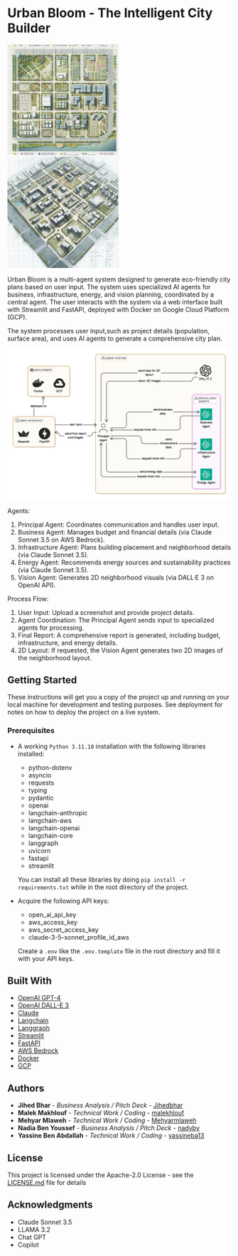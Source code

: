 # **Urban Bloom** - The Intelligent City Builder

<img src="./Assets/dalle1.png" width="49.7%"/> <img src="./Assets/dalle2.png" width="49.7%"/> 

Urban Bloom is a multi-agent system designed to generate eco-friendly city plans based on user input. The system uses specialized AI agents for business, infrastructure, energy, and vision planning, coordinated by a central agent. The user interacts with the system via a web interface built with Streamlit and FastAPI, deployed with Docker on Google Cloud Platform (GCP).

The system processes user input,such as project details (population, surface area), and uses AI agents to generate a comprehensive city plan.  

<img src="./Assets/project-diagram.png">

Agents:  
1. Principal Agent: Coordinates communication and handles user input.  
2.	Business Agent: Manages budget and financial details (via Claude Sonnet 3.5 on AWS Bedrock).  
3.	Infrastructure Agent: Plans building placement and neighborhood details (via Claude Sonnet 3.5).  
4.	Energy Agent: Recommends energy sources and sustainability practices (via Claude Sonnet 3.5).  
5.	Vision Agent: Generates 2D neighborhood visuals (via DALL·E 3 on OpenAI API).  

Process Flow:  
1.	User Input: Upload a screenshot and provide project details.
2.	Agent Coordination: The Principal Agent sends input to specialized agents for processing.
3.	Final Report: A comprehensive report is generated, including budget, infrastructure, and energy details.
4.	2D Layout: If requested, the Vision Agent generates two 2D images of the neighborhood layout.

## Getting Started

These instructions will get you a copy of the project up and running on your local machine for development and testing purposes. See deployment for notes on how to deploy the project on a live system.

### Prerequisites

* A working `Python 3.11.10` installation with the following libraries installed:  
	- python-dotenv
	- asyncio
	- requests 
	- typing
	- pydantic
	- openai
	- langchain-anthropic
	- langchain-aws
	- langchain-openai
	- langchain-core
	- langgraph
	- uvicorn
	- fastapi
	- streamlit

	You can install all these libraries by doing `pip install -r requirements.txt` while in the root directory of the project.  
  
* Acquire the following API keys:
	- open_ai_api_key
	- aws_access_key
	- aws_secret_access_key
	- claude-3-5-sonnet_profile_id_aws  

	Create a `.env` like the `.env.template` file in the root directory and fill it with your API keys.

## Built With

* [OpenAI GPT-4](https://openai.com/index/gpt-4/)
* [OpenAI DALL-E 3](https://openai.com/index/dall-e-3/)
* [Claude](https://www.anthropic.com/claude)
* [Langchain](https://www.langchain.com)
* [Langgraph](https://www.langchain.com/langgraph)
* [Streamlit](https://streamlit.io)
* [FastAPI](https://fastapi.tiangolo.com)
* [AWS Bedrock](https://aws.amazon.com/bedrock/)
* [Docker](https://www.docker.com)
* [GCP](https://cloud.google.com/?hl=en)

## Authors

* **Jihed Bhar** - *Business Analysis / Pitch Deck* - [Jihedbhar](https://github.com/Jihedbhar)
* **Malek Makhlouf** - *Technical Work / Coding* - [malekhlouf](https://github.com/malekhlouf)
* **Mehyar Mlaweh** - *Technical Work / Coding* - [Mehyarmlaweh](https://github.com/Mehyarmlaweh)
* **Nadia Ben Youssef** - *Business Analysis / Pitch Deck* - [nadyby](https://github.com/nadyby)
* **Yassine Ben Abdallah** - *Technical Work / Coding* - [yassineba13](https://github.com/yassineba13)

## License

This project is licensed under the Apache-2.0 License - see the [LICENSE.md](LICENSE.md) file for details

## Acknowledgments

* Claude Sonnet 3.5
* LLAMA 3.2
* Chat GPT
* Copilot

